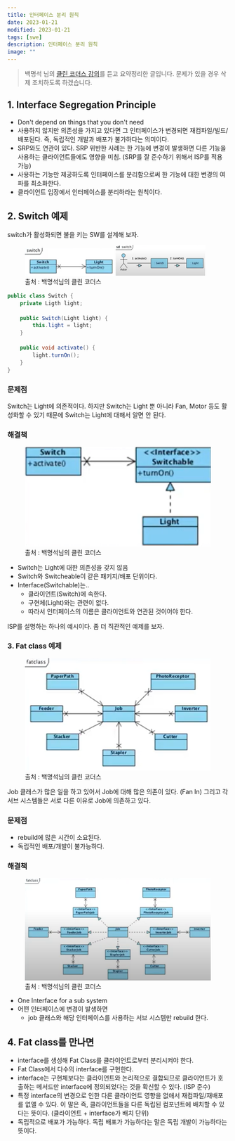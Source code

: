 ```yaml
---
title: 인터페이스 분리 원칙
date: 2023-01-21
modified: 2023-01-21
tags: [swe]
description: 인터페이스 분리 원칙
image: ""
---
```


> 백명석 님의 [클린 코더스 강의](https://www.youtube.com/user/codetemplate/videos)를 듣고 요약정리한 글입니다. 문제가 있을 경우 삭제 조치하도록 하겠습니다.

## 1. Interface Segregation Principle

-   Don't depend on things that you don't need
-   사용하지 않지만 의존성을 가지고 있다면 그 인터페이스가 변경되면 재컴파일/빌드/배포된다. 즉, 독립적인 개발과 배포가 불가하다는 의미이다.
-   SRP와도 연관이 있다. SRP 위반한 사례는 한 기능에 변경이 발생하면 다른 기능을 사용하는 클라이언트들에도 영향을 미침. (SRP를 잘 준수하기 위해서 ISP를 적용 가능)
-   사용하는 기능만 제공하도록 인터페이스를 분리함으로써 한 기능에 대한 변경의 여파를 최소화한다.
-   클라이언트 입장에서 인터페이스를 분리하라는 원칙이다.

## 2. Switch 예제

switch가 활성화되면 불을 키는 SW를 설계해 보자.

<figure>
<img width="48%" style="display: inline-block;" src="./img/part14-1.png" alt="shell">
<img width="48%" style="display: inline-block;" src="./img/part14-2.png" alt="shell">
<figcaption>출처 : 백명석님의 클린 코더스</figcaption>
</figure>

```java
public class Switch {
    private Ligth light;
    
    public Switch(Light light) {
        this.light = light;
    }
    
    public void activate() {
        light.turnOn();
    }
}
```

### 문제점

Switch는 Light에 의존적이다. 하지만 Switch는 Light 뿐 아니라 Fan, Motor 등도 활성화할 수 있기 때문에 Switch는 Light에 대해서 알면 안 된다.

### 해결책

<figure>
<img src="./img/part14-3.png" alt="shell">
<figcaption>출처 : 백명석님의 클린 코더스</figcaption>
</figure>

-   Switch는 Light에 대한 의존성을 갖지 않음
-   Switch와 Switcheable이 같은 패키지/배포 단위이다.
-   Interface(Switchable)는..  
    -   클라이언트(Switch)에 속한다.
    -   구현체(Light)와는 관련이 없다.
    -   따라서 인터페이스의 이름은 클라이언트와 연관된 것이어야 한다.

ISP를 설명하는 하나의 예시이다. 좀 더 직관적인 예제를 보자.

### 3. Fat class 예제

<figure>
<img src="./img/part14-4.png" alt="shell">
<figcaption>출처 : 백명석님의 클린 코더스</figcaption>
</figure>

Job 클래스가 많은 일을 하고 있어서 Job에 대해 많은 의존이 있다. (Fan In) 그리고 각 서브 시스템들은 서로 다른 이유로 Job에 의존하고 있다. 

### 문제점

-   rebuild에 많은 시간이 소요된다.
-   독립적인 배포/개발이 불가능하다.

### 해결책

<figure>
<img src="./img/part14-5.png" alt="shell">
<figcaption>출처 : 백명석님의 클린 코더스</figcaption>
</figure>

-   One Interface for a sub system
-   어떤 인터페이스에 변경이 발생하면
    -   job 클래스와 해당 인터페이스를 사용하는 서브 시스템만 rebuild 한다.

## 4. Fat class를 만나면

-   interface를 생성해 Fat Class를 클라이언트로부터 분리시켜야 한다.
-   Fat Class에서 다수의 interface를 구현한다.
-   interface는 구현체보다는 클라이언트와 논리적으로 결합되므로 클라이언트가 호출하는 메서드만 interface에 정의되었다는 것을 확신할 수 있다. (ISP 준수)
-   특정 interface의 변경으로 인한 다른 클라이언트 영향을 없애서 재컴파일/재배포를 없앨 수 있다. 이 말은 즉, 클라이언트들을 다른 독립된 컴포넌트에 배치할 수 있다는 뜻이다. (클라이언트 + interface가 배치 단위)
-   독립적으로 배포가 가능하다. 독립 배포가 가능하다는 말은 독립 개발이 가능하다는 뜻이다.